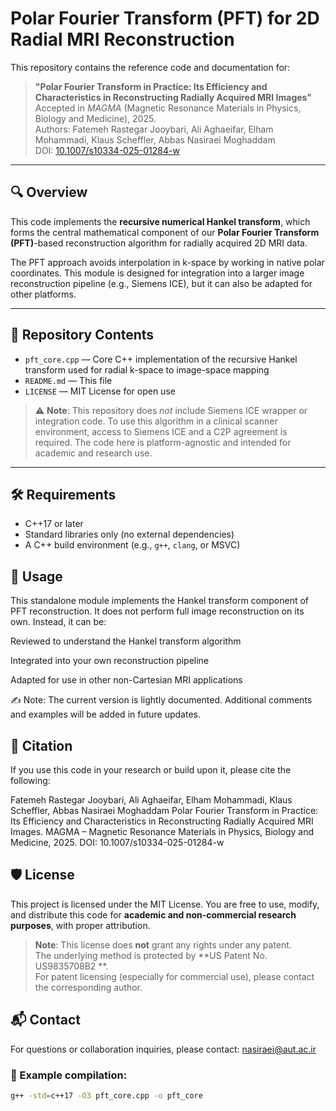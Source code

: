 # Polar Fourier Transform (PFT) for 2D Radial MRI Reconstruction

This repository contains the reference code and documentation for:

> **"Polar Fourier Transform in Practice: Its Efficiency and Characteristics in Reconstructing Radially Acquired MRI Images"**  
> Accepted in *MAGMA* (Magnetic Resonance Materials in Physics, Biology and Medicine), 2025.  
> Authors: Fatemeh Rastegar Jooybari, Ali Aghaeifar, Elham Mohammadi, Klaus Scheffler, Abbas Nasiraei Moghaddam  
> DOI: [10.1007/s10334-025-01284-w](https://doi.org/10.1007/s10334-025-01284-w)

---

## 🔍 Overview

This code implements the **recursive numerical Hankel transform**, which forms the central mathematical component of our **Polar Fourier Transform (PFT)**-based reconstruction algorithm for radially acquired 2D MRI data.

The PFT approach avoids interpolation in k-space by working in native polar coordinates. This module is designed for integration into a larger image reconstruction pipeline (e.g., Siemens ICE), but it can also be adapted for other platforms.

---

## 📁 Repository Contents

- `pft_core.cpp` — Core C++ implementation of the recursive Hankel transform used for radial k-space to image-space mapping
- `README.md` — This file
- `LICENSE` — MIT License for open use

> ⚠️ **Note**: This repository does *not* include Siemens ICE wrapper or integration code. To use this algorithm in a clinical scanner environment, access to Siemens ICE and a C2P agreement is required. The code here is platform-agnostic and intended for academic and research use.

---

## 🛠 Requirements

- C++17 or later
- Standard libraries only (no external dependencies)
- A C++ build environment (e.g., `g++`, `clang`, or MSVC)


## 🚀 Usage
This standalone module implements the Hankel transform component of PFT reconstruction. It does not perform full image reconstruction on its own. Instead, it can be:

Reviewed to understand the Hankel transform algorithm

Integrated into your own reconstruction pipeline

Adapted for use in other non-Cartesian MRI applications

✍️ Note: The current version is lightly documented. Additional comments and examples will be added in future updates.

## 📜 Citation
If you use this code in your research or build upon it, please cite the following:

Fatemeh Rastegar Jooybari, Ali Aghaeifar, Elham Mohammadi, Klaus Scheffler, Abbas Nasiraei Moghaddam
Polar Fourier Transform in Practice: Its Efficiency and Characteristics in Reconstructing Radially Acquired MRI Images.
MAGMA – Magnetic Resonance Materials in Physics, Biology and Medicine, 2025.
DOI: 10.1007/s10334-025-01284-w

## 🛡 License

This project is licensed under the MIT License.
You are free to use, modify, and distribute this code for **academic and non-commercial research purposes**, with proper attribution.

> **Note**: This license does **not** grant any rights under any patent.  
> The underlying method is protected by **US Patent No. US9835708B2 **.  
> For patent licensing (especially for commercial use), please contact the corresponding author.

## 📬 Contact
For questions or collaboration inquiries, please contact:
nasiraei@aut.ac.ir

### 🔧 Example compilation:

```bash
g++ -std=c++17 -O3 pft_core.cpp -o pft_core
